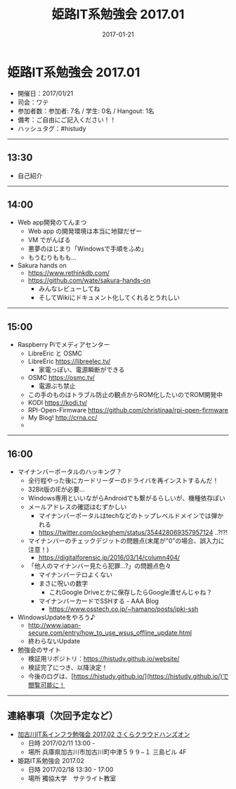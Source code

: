 ﻿---
title: 姫路IT系勉強会 2017.01
date: 2017-01-21
categories:
  - 開催履歴
---

# 姫路IT系勉強会 2017.01

* 開催日：2017/01/21
* 司会：ワテ
* 参加者数：参加者: 7名 / 学生: 0名 / Hangout: 1名
* 備考：ご自由にご記入ください！！
* ハッシュタグ：#histudy

---
## 13:30

* 自己紹介

---

## 14:00

* Web app開発のてんまつ
    * Web app の開発環境は本当に地獄だぜー
    * VM でがんばる
    * 悪夢のはじまり「Windowsで手順をふめ」
    * もうむりももも...
* Sakura hands on
    * https://www.rethinkdb.com/
    * https://github.com/wate/sakura-hands-on
        * みんなレビューしてね
        * そしてWikiにドキュメント化してくれるとうれしい

---

## 15:00

* Raspberry Piでメディアセンター
    * LibreEric と OSMC
    * LibreEric https://libreelec.tv/
        * 家電っぽい、電源瞬断ができる
    * OSMC https://osmc.tv/
        * 電源ぶち禁止
    * この手のものはトラブル防止の観点からROM化したいのでROM開発中
    * KODI https://kodi.tv/
    * RPI-Open-Firmware https://github.com/christinaa/rpi-open-firmware
    * My Blog! http://crna.cc/
    *

---

## 16:00
* マイナンバーポータルのハッキング？
    * 全行程やった後にカードリーダーのドライバを再インストするんだ！
    * 32Bit版のIEが必要...
    * Windows専用といいながらAndroidでも繋がるらしいが、機種依存ぽい
    * メールアドレスの確認はむずかしい
        * マイナンバーポータルはtechなどのトップレベルドメインでは弾かれる
        * https://twitter.com/ockeghem/status/354428069357957124 ..?!?!
    * マイナンバーのチェックデジットの問題点(末尾が"0"の場合、誤入力に注意！)
        * https://digitalforensic.jp/2016/03/14/column404/
    * 「他人のマイナンバー見たら犯罪...?」の問題点色々
        * マイナンバーテロよくない
        * まさに呪いの数字
            * これGoogle Driveとかに保存したらGoogle潰せんじゃね？
        * マイナンバーカードでSSHする - AAA Blog
            *  https://www.osstech.co.jp/~hamano/posts/jpki-ssh
* WindowsUpdateをやろう♪
    * http://www.japan-secure.com/entry/how_to_use_wsus_offline_update.html
    * 終わらないUpdate
* 勉強会のサイト
    * 検証用リポジトリ：https://histudy.github.io/website/
    * 検証完了につき、以降決定！
    * 今後のログは、[https://histudy.github.io/](https://histudy.github.io/)で閲覧可能に！

---

## 連絡事項（次回予定など）

* [加古川IT系インフラ勉強会 2017.02 さくらクラウドハンズオン](https://histudy.connpass.com/event/47404/)
    * 日時 2017/02/11 13:00 -
    * 場所 兵庫県加古川市加古川町中津５９９−１ 三島ビル 4F
* 姫路IT系勉強会 2017.02
    * 日時 2017/02/18 13:30 - 17:00
    * 場所 獨協大学　サテライト教室
